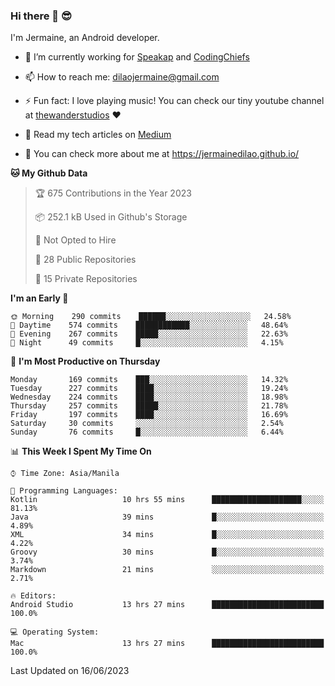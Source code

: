 ### Hi there 👋 😎
I'm Jermaine, an Android developer.

- 🔭 I’m currently working for [Speakap](https://www.speakap.com/) and [CodingChiefs](https://codingchiefs.com/en/)

- 📫 How to reach me: dilaojermaine@gmail.com

- ⚡ Fun fact: I love playing music! You can check our tiny youtube channel at [thewanderstudios](https://www.youtube.com/thewanderstudios) ♥️

- 📖 Read my tech articles on [Medium](https://jermainedilao.medium.com/)

- 👀 You can check more about me at https://jermainedilao.github.io/

<!--
**jermainedilao/jermainedilao** is a ✨ _special_ ✨ repository because its `README.md` (this file) appears on your GitHub profile.

Here are some ideas to get you started:

- 🔭 I’m currently working on ...
- 🌱 I’m currently learning ...
- 👯 I’m looking to collaborate on ...
- 🤔 I’m looking for help with ...
- 💬 Ask me about ...
- 📫 How to reach me: ...
- 😄 Pronouns: ...
- ⚡ Fun fact: ...
-->

<!--START_SECTION:waka-->
**🐱 My Github Data** 

> 🏆 675 Contributions in the Year 2023
 > 
> 📦 252.1 kB Used in Github's Storage 
 > 
> 🚫 Not Opted to Hire
 > 
> 📜 28 Public Repositories 
 > 
> 🔑 15 Private Repositories  
 > 
**I'm an Early 🐤** 

```text
🌞 Morning    290 commits    ██████░░░░░░░░░░░░░░░░░░░   24.58% 
🌆 Daytime    574 commits    ████████████░░░░░░░░░░░░░   48.64% 
🌃 Evening    267 commits    █████░░░░░░░░░░░░░░░░░░░░   22.63% 
🌙 Night      49 commits     █░░░░░░░░░░░░░░░░░░░░░░░░   4.15%

```
📅 **I'm Most Productive on Thursday** 

```text
Monday       169 commits    ███░░░░░░░░░░░░░░░░░░░░░░   14.32% 
Tuesday      227 commits    ████░░░░░░░░░░░░░░░░░░░░░   19.24% 
Wednesday    224 commits    ████░░░░░░░░░░░░░░░░░░░░░   18.98% 
Thursday     257 commits    █████░░░░░░░░░░░░░░░░░░░░   21.78% 
Friday       197 commits    ████░░░░░░░░░░░░░░░░░░░░░   16.69% 
Saturday     30 commits     ░░░░░░░░░░░░░░░░░░░░░░░░░   2.54% 
Sunday       76 commits     █░░░░░░░░░░░░░░░░░░░░░░░░   6.44%

```


📊 **This Week I Spent My Time On** 

```text
⌚︎ Time Zone: Asia/Manila

💬 Programming Languages: 
Kotlin                   10 hrs 55 mins      ████████████████████░░░░░   81.13% 
Java                     39 mins             █░░░░░░░░░░░░░░░░░░░░░░░░   4.89% 
XML                      34 mins             █░░░░░░░░░░░░░░░░░░░░░░░░   4.22% 
Groovy                   30 mins             █░░░░░░░░░░░░░░░░░░░░░░░░   3.74% 
Markdown                 21 mins             ░░░░░░░░░░░░░░░░░░░░░░░░░   2.71%

🔥 Editors: 
Android Studio           13 hrs 27 mins      █████████████████████████   100.0%

💻 Operating System: 
Mac                      13 hrs 27 mins      █████████████████████████   100.0%

```


 Last Updated on 16/06/2023
<!--END_SECTION:waka-->
